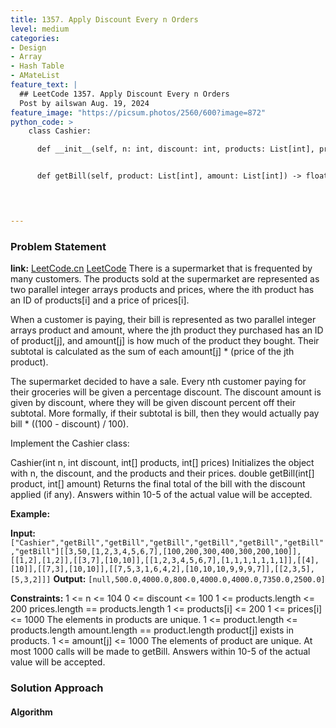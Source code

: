 ```yaml
---
title: 1357. Apply Discount Every n Orders
level: medium
categories:
- Design
- Array
- Hash Table
- AMateList
feature_text: |
  ## LeetCode 1357. Apply Discount Every n Orders
  Post by ailswan Aug. 19, 2024
feature_image: "https://picsum.photos/2560/600?image=872"
python_code: >
    class Cashier:

      def __init__(self, n: int, discount: int, products: List[int], prices: List[int]):


      def getBill(self, product: List[int], amount: List[int]) -> float:


   

---
```


### Problem Statement
**link:**
[LeetCode.cn](https://leetcode.cn/problems/apply-discount-every-n-orders/)
[LeetCode](https://leetcode.com/apply-discount-every-n-orders/)
There is a supermarket that is frequented by many customers. The products sold at the supermarket are represented as two parallel integer arrays products and prices, where the ith product has an ID of products[i] and a price of prices[i].

When a customer is paying, their bill is represented as two parallel integer arrays product and amount, where the jth product they purchased has an ID of product[j], and amount[j] is how much of the product they bought. Their subtotal is calculated as the sum of each amount[j] * (price of the jth product).

The supermarket decided to have a sale. Every nth customer paying for their groceries will be given a percentage discount. The discount amount is given by discount, where they will be given discount percent off their subtotal. More formally, if their subtotal is bill, then they would actually pay bill * ((100 - discount) / 100).

Implement the Cashier class:

Cashier(int n, int discount, int[] products, int[] prices) Initializes the object with n, the discount, and the products and their prices.
double getBill(int[] product, int[] amount) Returns the final total of the bill with the discount applied (if any). Answers within 10-5 of the actual value will be accepted.


**Example:**

**Input:** `["Cashier","getBill","getBill","getBill","getBill","getBill","getBill","getBill"][[3,50,[1,2,3,4,5,6,7],[100,200,300,400,300,200,100]],[[1,2],[1,2]],[[3,7],[10,10]],[[1,2,3,4,5,6,7],[1,1,1,1,1,1,1]],[[4],[10]],[[7,3],[10,10]],[[7,5,3,1,6,4,2],[10,10,10,9,9,9,7]],[[2,3,5],[5,3,2]]]`
**Output:** `[null,500.0,4000.0,800.0,4000.0,4000.0,7350.0,2500.0]`

 
**Constraints:**
1 <= n <= 104
0 <= discount <= 100
1 <= products.length <= 200
prices.length == products.length
1 <= products[i] <= 200
1 <= prices[i] <= 1000
The elements in products are unique.
1 <= product.length <= products.length
amount.length == product.length
product[j] exists in products.
1 <= amount[j] <= 1000
The elements of product are unique.
At most 1000 calls will be made to getBill.
Answers within 10-5 of the actual value will be accepted.

### Solution Approach
 
#### Algorithm
 